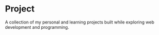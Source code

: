 # Project
A collection of my personal and learning projects built while exploring web development and programming.

